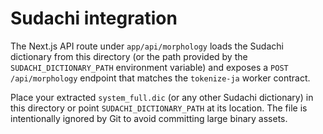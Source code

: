 # Sudachi integration

The Next.js API route under `app/api/morphology` loads the Sudachi dictionary from this directory
(or the path provided by the `SUDACHI_DICTIONARY_PATH` environment variable) and exposes a
`POST /api/morphology` endpoint that matches the `tokenize-ja` worker contract.

Place your extracted `system_full.dic` (or any other Sudachi dictionary) in this directory or point
`SUDACHI_DICTIONARY_PATH` at its location. The file is intentionally ignored by Git to avoid
committing large binary assets.
